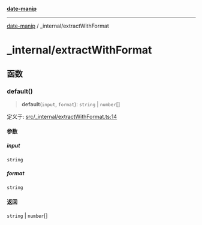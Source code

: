 [**date-manip**](../index.md)

***

[date-manip](../modules.md) / \_internal/extractWithFormat

# \_internal/extractWithFormat

## 函数

### default()

> **default**(`input`, `format`): `string` \| `number`[]

定义于: [src/\_internal/extractWithFormat.ts:14](https://github.com/fengxinming/date-manip/blob/12d12a4c2a3486e81330ba529f3fb8271142d945/src/_internal/extractWithFormat.ts#L14)

#### 参数

##### input

`string`

##### format

`string`

#### 返回

`string` \| `number`[]
